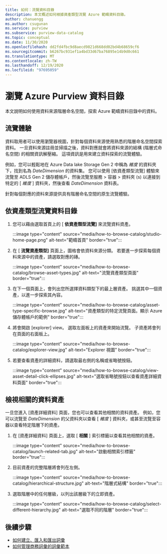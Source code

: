 ```yaml
---
title: 如何：流覽資料目錄
description: 本文概述如何根據資產類型流覽 Azure 範疇資料目錄。
author: chanuengg
ms.author: csugunan
ms.service: purview
ms.subservice: purview-data-catalog
ms.topic: conceptual
ms.date: 11/30/2020
ms.openlocfilehash: dd2fd4fbc9d8aecd9821d668dd02bd4b68659cf6
ms.sourcegitcommit: b6267bc931ef1a4bd33d67ba76895e14b9d0c661
ms.translationtype: MT
ms.contentlocale: zh-TW
ms.lasthandoff: 12/19/2020
ms.locfileid: "97695059"
---
```

# <a name="browse-the-azure-purview-data-catalog"></a>瀏覽 Azure Purview 資料目錄

本文說明如何使用資料來源階層命名空間，探索 Azure 範疇資料目錄中的資料。

## <a name="browse-experience"></a>流覽體驗

資料取用者可以使用瀏覽器視圖，針對每個資料來源使用熟悉的階層命名空間探索資料。 一旦資料來源註冊並掃描之後，資料對應就會將資料來源的結構 (階層式命名空間) 的相關資訊解壓縮。 這項資訊是用來建立資料探索的流覽體驗。

例如，您可以輕鬆地在 Azure Data lake Storage Gen 2 中稱為 *維度* 的資料夾下，找到名為 *DateDimension* 的資料集。 您可以使用 [依資產類型流覽] 體驗來流覽至 ADLS Gen 2 儲存體帳戶，然後流覽至服務 > 容器 > 資料夾 (s) 以連接到特定的 [ *維度* ] 資料夾，然後查看 *DateDimension* 資料表。

針對每個對應的資料來源提供具有階層命名空間的原生流覽體驗。

## <a name="browse-the-data-catalog-by-asset-type"></a>依資產類型流覽資料目錄

1. 您可以藉由選取首頁上的 [ **依資產類型流覽]** 來流覽資料資產。

    :::image type="content" source="media/how-to-browse-catalog/studio-home-page.png" alt-text="範疇首頁" border="true":::

1. 在 [ **流覽資產類型]** 頁面上，圖格會依資料來源分類。 若要進一步探索每個資料來源中的資產，請選取對應的磚。

    :::image type="content" source="media/how-to-browse-catalog/browse-asset-types.jpg" alt-text="流覽資產類型頁面" border="true":::

1. 在下一個頁面上，會列出您所選擇資料類型下的最上層資產。 挑選其中一個資產，以進一步探索其內容。

    :::image type="content" source="media/how-to-browse-catalog/asset-type-specific-browse.jpg" alt-text="資產類型的特定流覽頁面。顯示 Azure 儲存體帳戶的範例" border="true":::

1. 將會開啟 [explorer] view。 選取左面板上的資產來開始流覽。 子資產將會列在頁面的右面板上。

    :::image type="content" source="media/how-to-browse-catalog/explorer-view.jpg" alt-text="Explorer 視圖" border="true":::

1. 若要查看資產的詳細資料，請選取最右側的名稱或省略號按鈕。

    :::image type="content" source="media/how-to-browse-catalog/view-asset-detail-click-ellipses.jpg" alt-text="選取省略號按鈕以查看資產詳細資料頁面" border="true":::

## <a name="view-related-data-assets"></a>檢視相關的資料資產

一旦您進入 [資產詳細資料] 頁面，您也可以查看其他相關的資料資產。 例如，您可以流覽至 *DateDimension* 的父資料夾以查看 [ *維度* ] 資料夾，或甚至流覽至容器以查看特定階層下的資產。

1. 在 [資產詳細資料] 頁面上，選取 [ **相關** ] 索引標籤以查看其他相關的資產。

    :::image type="content" source="media/how-to-browse-catalog/launch-related-tab.jpg" alt-text="啟動相關索引標籤" border="true":::

1. 目前資產的完整階層將會列在左側。

    :::image type="content" source="media/how-to-browse-catalog/hierarchical-structure.jpg" alt-text="階層式結構" border="true":::

1. 選取階層中的任何層級，以列出該層級下的立即資產。

    :::image type="content" source="media/how-to-browse-catalog/select-different-hierarchy.jpg" alt-text="選取不同的階層" border="true":::

## <a name="next-steps"></a>後續步驟

- [如何建立、匯入和匯出詞彙](how-to-create-import-export-glossary.md)
- [如何管理商務詞彙的詞彙範本](how-to-manage-term-templates.md)
